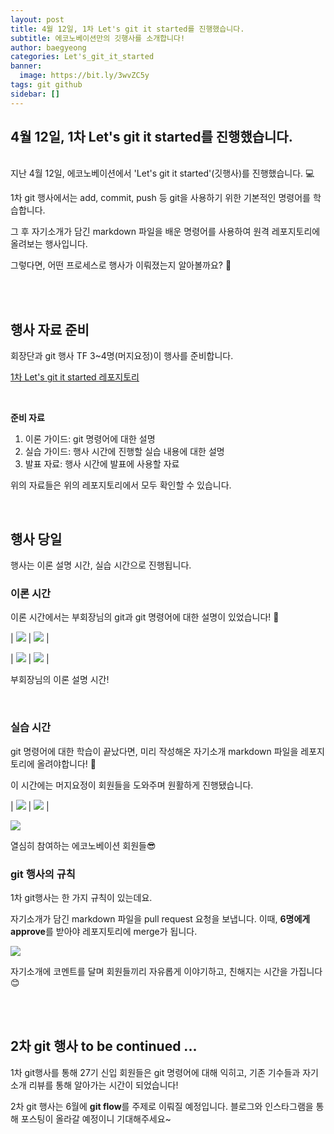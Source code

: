```yaml
---
layout: post
title: 4월 12일, 1차 Let's git it started를 진행했습니다.
subtitle: 에코노베이션만의 깃행사를 소개합니다!
author: baegyeong
categories: Let's_git_it_started
banner:
  image: https://bit.ly/3wvZC5y
tags: git github
sidebar: []
---
```


## 4월 12일, 1차 Let's git it started를 진행했습니다.

<br/>
지난 4월 12일, 에코노베이션에서 'Let's git it started'(깃행사)를 진행했습니다. 💻

1차 git 행사에서는 add, commit, push 등 git을 사용하기 위한 기본적인 명령어를 학습합니다.

그 후 자기소개가 담긴 markdown 파일을 배운 명령어를 사용하여 원격 레포지토리에 올려보는 행사입니다.

그렇다면, 어떤 프로세스로 행사가 이뤄졌는지 알아볼까요? 👀

<br/>
<br/>

## 행사 자료 준비

회장단과 git 행사 TF 3~4명(머지요정)이 행사를 준비합니다.

[1차 Let's git it started 레포지토리](<https://github.com/JNU-econovation/Let-s-git-it-started/tree/2024-1/1st_Let_s_git_it_started(Git_tutorial)>)

<br/>

**준비 자료**

1. 이론 가이드: git 명령어에 대한 설명
2. 실습 가이드: 행사 시간에 진행할 실습 내용에 대한 설명
3. 발표 자료: 행사 시간에 발표에 사용할 자료

위의 자료들은 위의 레포지토리에서 모두 확인할 수 있습니다.

<br/>

## 행사 당일

행사는 이론 설명 시간, 실습 시간으로 진행됩니다.

### 이론 시간

이론 시간에서는 부회장님의 git과 git 명령어에 대한 설명이 있었습니다! 🙌

| <img src="https://github.com/JNU-econovation/JNU-econovation.github.io/assets/102566546/b51b953d-f7f1-45b7-aad0-276822ea3f82"> | <img src="https://github.com/JNU-econovation/JNU-econovation.github.io/assets/102566546/4acdb780-5298-44ba-85da-b724964a0d7d"> |

| <img src="https://github.com/JNU-econovation/JNU-econovation.github.io/assets/102566546/30c7ab3c-3cc3-4a41-bb08-84247d7b88cd"> | <img src="https://github.com/JNU-econovation/JNU-econovation.github.io/assets/102566546/22863b19-c92d-48f0-90b9-0cae505da532"> |

<p>부회장님의 이론 설명 시간!</p>

<br/>

### 실습 시간

git 명령어에 대한 학습이 끝났다면, 미리 작성해온 자기소개 markdown 파일을 레포지토리에 올려야합니다! 📢

이 시간에는 머지요정이 회원들을 도와주며 원활하게 진행됐습니다.

| <img src="https://github.com/JNU-econovation/JNU-econovation.github.io/assets/102566546/738775a5-c23d-487f-bc8b-42116bcf96c5"> | <img src="https://github.com/JNU-econovation/JNU-econovation.github.io/assets/102566546/2de95e6c-2792-4630-bfca-ba6203014595"> |

<img src="https://github.com/JNU-econovation/JNU-econovation.github.io/assets/102566546/06350727-c5aa-4f91-9720-5f8c9d7ac436">

<p>열심히 참여하는 에코노베이션 회원들😎</p>

### git 행사의 규칙

1차 git행사는 한 가지 규칙이 있는데요.

자기소개가 담긴 markdown 파일을 pull request 요청을 보냅니다.
이때, **6명에게 approve**를 받아야 레포지토리에 merge가 됩니다.

<img src="https://github.com/JNU-econovation/JNU-econovation.github.io/assets/102566546/a5ba7ed8-71b1-4609-af2f-ea7e09104890">

자기소개에 코멘트를 달며 회원들끼리 자유롭게 이야기하고, 친해지는 시간을 가집니다😊

<br/>
<br/>

## 2차 git 행사 to be continued ...

1차 git행사를 통해 27기 신입 회원들은 git 명령어에 대해 익히고, 기존 기수들과 자기소개 리뷰를 통해 알아가는 시간이 되었습니다!

2차 git 행사는 6월에 **git flow**를 주제로 이뤄질 예정입니다. 블로그와 인스타그램을 통해 포스팅이 올라갈 예정이니 기대해주세요~
